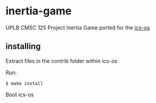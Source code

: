# inertia-game
UPLB CMSC 125 Project
Inertia Game ported for the [ics-os](https://github.com/srg-ics-uplb/ics-os.git)

## installing
Extract files in the contrib folder within ics-os

Run:

	$ make install

Boot ics-os
